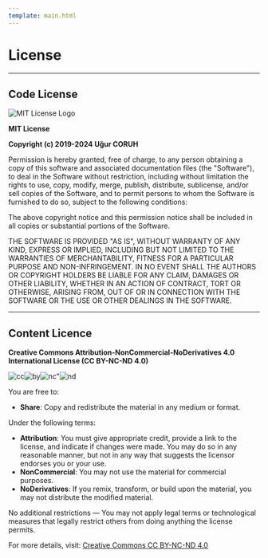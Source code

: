 ```yaml
---
template: main.html
---
```


# License

---

## Code License

![MIT License Logo](https://upload.wikimedia.org/wikipedia/commons/0/0c/MIT_logo.svg)

**MIT License**

**Copyright (c) 2019-2024 Uğur CORUH**

Permission is hereby granted, free of charge, to any person obtaining a copy
of this software and associated documentation files (the "Software"), to
deal in the Software without restriction, including without limitation the
rights to use, copy, modify, merge, publish, distribute, sublicense, and/or
sell copies of the Software, and to permit persons to whom the Software is
furnished to do so, subject to the following conditions:

The above copyright notice and this permission notice shall be included in
all copies or substantial portions of the Software.

THE SOFTWARE IS PROVIDED "AS IS", WITHOUT WARRANTY OF ANY KIND, EXPRESS OR
IMPLIED, INCLUDING BUT NOT LIMITED TO THE WARRANTIES OF MERCHANTABILITY,
FITNESS FOR A PARTICULAR PURPOSE AND NON-INFRINGEMENT. IN NO EVENT SHALL THE
AUTHORS OR COPYRIGHT HOLDERS BE LIABLE FOR ANY CLAIM, DAMAGES OR OTHER
LIABILITY, WHETHER IN AN ACTION OF CONTRACT, TORT OR OTHERWISE, ARISING
FROM, OUT OF OR IN CONNECTION WITH THE SOFTWARE OR THE USE OR OTHER DEALINGS
IN THE SOFTWARE.

---

## Content Licence

**Creative Commons Attribution-NonCommercial-NoDerivatives 4.0 International License (CC BY-NC-ND 4.0)**

![cc](https://mirrors.creativecommons.org/presskit/icons/cc.png)![by](https://mirrors.creativecommons.org/presskit/icons/by.png)![nc"](https://mirrors.creativecommons.org/presskit/icons/nc.png)![nd](https://mirrors.creativecommons.org/presskit/icons/nd.png)

You are free to:

- **Share**: Copy and redistribute the material in any medium or format.

Under the following terms:

- **Attribution**: You must give appropriate credit, provide a link to the license, and indicate if changes were made. You may do so in any reasonable manner, but not in any way that suggests the licensor endorses you or your use.
- **NonCommercial**: You may not use the material for commercial purposes.
- **NoDerivatives**: If you remix, transform, or build upon the material, you may not distribute the modified material.

No additional restrictions — You may not apply legal terms or technological measures that legally restrict others from doing anything the license permits.

For more details, visit: [Creative Commons CC BY-NC-ND 4.0](https://creativecommons.org/licenses/by-nc-nd/4.0/)

